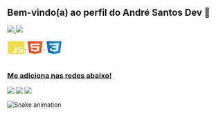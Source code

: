 ## Bem-vindo(a) ao perfil do André Santos Dev 🐺

<div>
   <a href="https://github.com/andrelipe-dev">
   <img height="180em" src="https://github-readme-stats.vercel.app/api?username=andrelipe-dev&show_icons=true&theme=darkk&include_all_commits=true&count_private=true"/>
   <img height="180em" src="https://github-readme-stats.vercel.app/api/top-langs/?username=andrelipe-dev&layout=compact&langs_count=6&theme=dark"/>

</div>
<div style="display: inline_block"><br>
  <img align="center" alt="Js" height="30" width="40" src="https://raw.githubusercontent.com/devicons/devicon/master/icons/javascript/javascript-plain.svg">
  <img align="center" alt="HTML" height="30" width="40" src="https://raw.githubusercontent.com/devicons/devicon/master/icons/html5/html5-original.svg">
  <img align="center" alt="CSS" height="30" width="40" src="https://raw.githubusercontent.com/devicons/devicon/master/icons/css3/css3-original.svg">
</div>
 
 <br>
 
  ### Me adiciona nas redes abaixo!
 
<div> 
  <a href="https://instagram.com/andre_kdm" target="_blank"><img src="https://img.shields.io/badge/-Instagram-%23E4405F?style=for-the-badge&logo=instagram&logoColor=white" target="_blank"></a>
  <a href = "mailto:andrefelipe.financeiro@gmail.com"><img src="https://img.shields.io/badge/-Gmail-%23333?style=for-the-badge&logo=gmail&logoColor=white" target="_blank"></a>
  <a href="https://www.linkedin.com/in/andré-felipe-7a08a498/" target="_blank"><img src="https://img.shields.io/badge/-LinkedIn-%230077B5?style=for-the-badge&logo=linkedin&logoColor=white" target="_blank"></a> 
 
  ![Snake animation](https://github.com/andrelipe-dev/andrelipe-dev/blob/output/github-contribution-grid-snake.svg)

</div>
